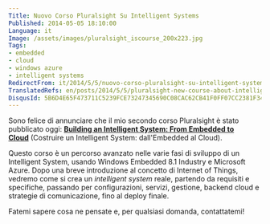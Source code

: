 ```yaml
---
Title: Nuovo Corso Pluralsight Su Intelligent Systems
Published: 2014-05-05 18:10:00
Language: it
Image: /assets/images/pluralsight_iscourse_200x223.jpg
Tags:
- embedded
- cloud
- windows azure
- intelligent systems
RedirectFrom: it/2014/5/5/nuovo-corso-pluralsight-su-intelligent-systems.aspx
TranslatedRefs: en/posts/2014/5/5/pluralsight-new-course-about-intelligent-systems.md
DisqusId: 5B6D4E65F473711C5239FCE73247345690C08CAC62CB41F0FF07CC2381F34731
---
```

Sono felice di annunciare che il mio secondo corso Pluralsight è stato pubblicato oggi: **<a href="http://www.pluralsight.com/training/Courses/TableOfContents/building-intelligent-system-embedded-to-cloud" target="_blank">Building an Intelligent System: From Embedded to Cloud</a>** (Costruire un Intelligent System: dall'Embedded al Cloud).

<span>Questo corso è un percorso avanzato nelle varie fasi di sviluppo di un </span> Intelligent System, usando Windows Embedded 8.1 Industry e Microsoft Azure. Dopo una breve introduzione al concetto di Internet of Things, vedremo come si crea un *intelligent system* reale, partendo da requisiti e specifiche, passando per configurazioni, servizi, gestione, backend cloud e strategie di comunicazione, fino al deploy finale.

Fatemi sapere cosa ne pensate e, per qualsiasi domanda, contattatemi!